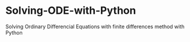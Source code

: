 # Solving-ODE-with-Python
Solving Ordinary Differencial Equations with finite differences method with Python

